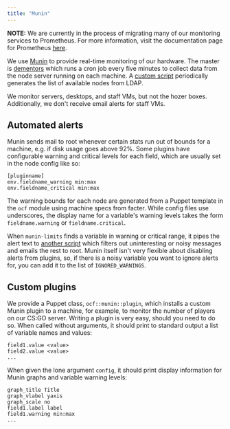 ```yaml
---
title: "Munin"
---
```


**NOTE:** We are currently in the process of migrating many of our monitoring services to Prometheus. For more information, visit the documentation page for Prometheus [here](/docs/staff/backend/prometheus).

We use [Munin](https://munin.ocf.berkeley.edu) to provide real-time monitoring
of our hardware. The master is [dementors](/docs/staff/backend/servers) which
runs a cron job every five minutes to collect data from the node server running
on each machine. A [custom script][gen-munin-nodes] periodically generates the
list of available nodes from LDAP.

We monitor servers, desktops, and staff VMs, but not the hozer boxes.
Additionally, we don't receive email alerts for staff VMs.

## Automated alerts

Munin sends mail to root whenever certain stats run out of bounds for a
machine, e.g. if disk usage goes above 92%. Some plugins have configurable
warning and critical levels for each field, which are usually set in the node
config like so:

```
[pluginname]
env.fieldname_warning min:max
env.fieldname_critical min:max
```

The warning bounds for each node are generated from a Puppet template in the
`ocf` module using machine specs from facter. While config files use
underscores, the display name for a variable's warning levels takes the form
`fieldname.warning` or `fieldname.critical`.

When `munin-limits` finds a variable in warning or critical range, it pipes the
alert text to [another script][mail-munin-alert] which filters out
uninteresting or noisy messages and emails the rest to root. Munin itself isn't
very flexible about disabling alerts from plugins, so, if there is a noisy
variable you want to ignore alerts for, you can add it to the list of
`IGNORED_WARNINGS`.

## Custom plugins

We provide a Puppet class, `ocf::munin::plugin`, which installs a custom Munin
plugin to a machine, for example, to monitor the number of players on our CS:GO
server. Writing a plugin is very easy, should you need to do so. When called
without arguments, it should print to standard output a list of variable names
and values:

```
field1.value <value>
field2.value <value>
...
```

When given the lone argument `config`, it should print display information for
Munin graphs and variable warning levels:

```
graph_title Title
graph_vlabel yaxis
graph_scale no
field1.label label
field1.warning min:max
...
```

[gen-munin-nodes]: https://github.com/ocf/puppet/blob/master/modules/ocf_munin/files/gen-munin-nodes
[mail-munin-alert]: https://github.com/ocf/puppet/blob/master/modules/ocf_munin/templates/mail-munin-alert.erb
[ocf_munin_plugin]: https://github.com/ocf/puppet/blob/master/modules/ocf/manifests/munin/plugin.pp
